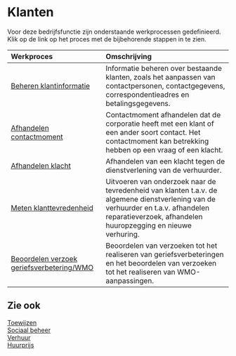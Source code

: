 # Klanten

Voor deze bedrijfsfunctie zijn onderstaande werkprocessen gedefinieerd. Klik op de link op het proces met de bijbehorende stappen in te zien.

Werkproces | Omschrijving
:--- | :---
[Beheren klantinformatie](beheren-klantinformatie/) | Informatie beheren over bestaande klanten, zoals het aanpassen van contactpersonen, contactgegevens, correspondentieadres en betalingsgegevens.
[Afhandelen contactmoment](afhandelen-contactmoment/) | Contactmoment afhandelen dat de corporatie heeft met een klant of een ander soort contact. Het contactmoment kan betrekking hebben op een vraag of een klacht.
[Afhandelen klacht](afhandelen-klacht/) | Afhandelen van een klacht tegen de dienstverlening van de verhuurder.
[Meten klanttevredenheid](meten-klanttevredenheid/) | Uitvoeren van onderzoek naar de tevredenheid van klanten t.a.v. de algemene dienstverlening van de verhuurder en t.a.v. afhandelen reparatieverzoek, afhandelen huuropzegging en nieuwe verhuring.
[Beoordelen verzoek geriefsverbetering/WMO](beoordelen-verzoek-geriefsverbetering-WMO/) | Beoordelen van verzoeken tot het realiseren van geriefsverbeteringen en het beoordelen van verzoeken tot het realiseren van WMO-aanpassingen.

## Zie ook

[Toewijzen](../toewijzen/)  
[Sociaal beheer](../sociaal-beheer/)  
[Verhuur](../uitvoeren-ontwikkelproject/)  
[Huurprijs](../uitvoeren-ontwikkelproject/)

